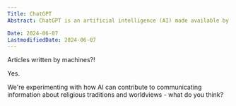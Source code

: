 ```yaml
---
Title: ChatGPT
Abstract: ChatGPT is an artificial intelligence (AI) made available by OpenAI.

Date: 2024-06-07
LastmodifiedDate: 2024-06-07
---
```

Articles written by machines?!

Yes.

We're experimenting with how AI can contribute to communicating information about religious traditions and worldviews - what do you think?
